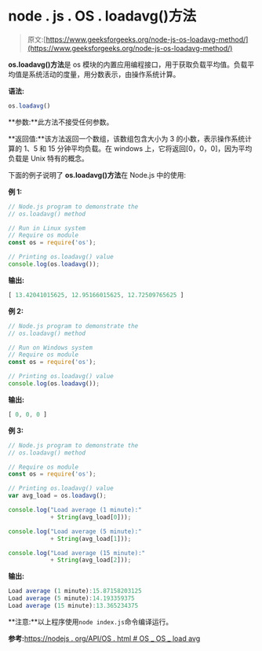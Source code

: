# node . js . OS . loadavg()方法

> 原文:[https://www.geeksforgeeks.org/node-js-os-loadavg-method/](https://www.geeksforgeeks.org/node-js-os-loadavg-method/)

**os.loadavg()方法**是 os 模块的内置应用编程接口，用于获取负载平均值。负载平均值是系统活动的度量，用分数表示，由操作系统计算。

**语法:**

```js
os.loadavg()
```

**参数:**此方法不接受任何参数。

**返回值:**该方法返回一个数组，该数组包含大小为 3 的小数，表示操作系统计算的 1、5 和 15 分钟平均负载。在 windows 上，它将返回[0，0，0]，因为平均负载是 Unix 特有的概念。

下面的例子说明了 **os.loadavg()方法**在 Node.js 中的使用:

**例 1:**

```js
// Node.js program to demonstrate the    
// os.loadavg() method 

// Run in Linux system
// Require os module
const os = require('os');

// Printing os.loadavg() value
console.log(os.loadavg());
```

**输出:**

```js
[ 13.42041015625, 12.95166015625, 12.72509765625 ]

```

**例 2:**

```js
// Node.js program to demonstrate the    
// os.loadavg() method 

// Run on Windows system
// Require os module
const os = require('os');

// Printing os.loadavg() value
console.log(os.loadavg());
```

**输出:**

```js
[ 0, 0, 0 ]

```

**例 3:**

```js
// Node.js program to demonstrate the    
// os.loadavg() method 

// Require os module
const os = require('os');

// Printing os.loadavg() value
var avg_load = os.loadavg();

console.log("Load average (1 minute):"
            + String(avg_load[0]));

console.log("Load average (5 minute):"
            + String(avg_load[1]));

console.log("Load average (15 minute):"
            + String(avg_load[2]));
```

**输出:**

```js
Load average (1 minute):15.87158203125
Load average (5 minute):14.193359375
Load average (15 minute):13.365234375

```

**注意:**以上程序使用`node index.js`命令编译运行。

**参考:**[https://nodejs . org/API/OS . html # OS _ OS _ load avg](https://nodejs.org/api/os.html#os_os_loadavg)